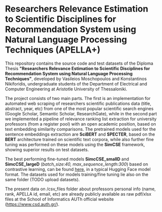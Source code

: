 # Researchers Relevance Estimation to Scientific Disciplines for Recommendation System using Natural Language Processing Techniques (APELLA+)

This repository contains the source code and test datasets of the Diploma Thesis **"Researchers Relevance Estimation to Scientific Disciplines for Recommendation System using Natural Language Processing Techniques"**, developed by Vasileios Moschopoulos and Konstantinos Nikiforidis, undergraduate students of the Department of Electrical and Computer Engineering at Aristotle University of Thessaloniki. 

The project consists of two main parts. The first is an implementation for automated web scraping of researchers scientific publications data (title, abstract, year, etc) from one of the most popular scientific search engines (Google Scholar, Semantic Scholar, ResearchGate), while in the second part we implemented a pipeline of relevance ranking list extraction for university professors (from a register pool) with an open academic position, based on text embedding similarity comparisons. The pretrained models used for the sentence embeddings extraction are **SciBERT** and **SPECTER**, based on the **BERT** architecture trained on scientific text corpora, while also further fine tuning was performed on these models using the **SimCSE** framework, showing superior results on test datasets.

The best performing fine-tuned models **SimcCSE_smallD** and **SimcCSE_largeD** (*batch_size:40, max_sequence_length:300*) based on contrastive learning, can be found [here](https://drive.google.com/drive/folders/1m6X5Q9mwnojHF9ECvSMur3EGCFOP8ssz?usp=sharing), in a typical Hugging Face model format. The datasets used for models training/fine tuning lie also on the same folder (TODO upload datasets).

The present data on /csv_files folder about professors personal info (name, rank, APELLA id, email, etc) are already publicly available as raw pdf/xlsx files at the School of Informatics AUTh official website (<https://www.csd.auth.gr/>).
